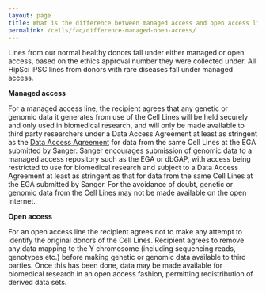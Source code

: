 ```yaml
---
layout: page
title: What is the difference between managed access and open access lines?
permalink: /cells/faq/difference-managed-open-access/
---
```


Lines from our normal healthy donors fall under either managed or open access, based on the ethics approval number they were collected under. All HipSci iPSC lines from donors with rare diseases fall under managed access.

**Managed access**

For a managed access line, the recipient agrees that any genetic or genomic data it generates from use of the Cell Lines will be held securely and only used in biomedical research, and will only be made available to third party researchers under a Data Access Agreement at least as stringent as the [Data Access Agreement](/documents/hipsci-daa.pdf) for data from the same Cell Lines at the EGA submitted by Sanger. Sanger encourages submission of genomic data to a managed access repository such as the EGA or dbGAP, with access being restricted to use for biomedical research and subject to a Data Access Agreement at least as stringent as that for data from the same Cell Lines at the EGA submitted by Sanger. For the avoidance of doubt, genetic or genomic data from the Cell Lines may not be made available on the open internet.

**Open access**

For an open access line the recipient agrees not to make any attempt to identify the original donors of the Cell Lines. Recipient agrees to remove any data mapping to the Y chromosome (including sequencing reads, genotypes etc.) before making genetic or genomic data available to third parties. Once this has been done, data may be made available for biomedical research in an open access fashion, permitting redistribution of derived data sets.
